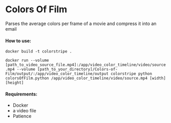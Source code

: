 # Colors Of Film

Parses the average colors per frame of a movie and compress it into an email 

#### How to use:

`docker build -t colorstripe .`


`docker run --volume [path_to_video_source_file.mp4]:/app/video_color_timeline/video/source.mp4 --volume [path_to_your_directory]/Colors-of-Film/output/:/app/video_color_timeline/output colorstripe python colorsOfFilm.python /app/video_color_timeline/video/source.mp4 [width] [height]`

#### Requirements:
   - Docker
   - a video file
   - Patience
